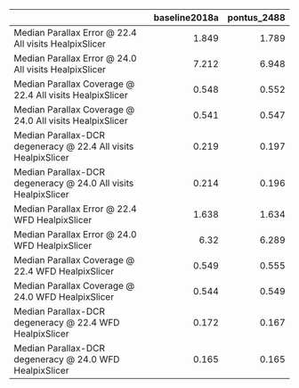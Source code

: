 |                                                                |   baseline2018a |   pontus_2488 |
|:---------------------------------------------------------------|----------------:|--------------:|
| Median Parallax Error @ 22.4 All visits HealpixSlicer          |           1.849 |         1.789 |
| Median Parallax Error @ 24.0 All visits HealpixSlicer          |           7.212 |         6.948 |
| Median Parallax Coverage @ 22.4 All visits HealpixSlicer       |           0.548 |         0.552 |
| Median Parallax Coverage @ 24.0 All visits HealpixSlicer       |           0.541 |         0.547 |
| Median Parallax-DCR degeneracy @ 22.4 All visits HealpixSlicer |           0.219 |         0.197 |
| Median Parallax-DCR degeneracy @ 24.0 All visits HealpixSlicer |           0.214 |         0.196 |
| Median Parallax Error @ 22.4 WFD HealpixSlicer                 |           1.638 |         1.634 |
| Median Parallax Error @ 24.0 WFD HealpixSlicer                 |           6.32  |         6.289 |
| Median Parallax Coverage @ 22.4 WFD HealpixSlicer              |           0.549 |         0.555 |
| Median Parallax Coverage @ 24.0 WFD HealpixSlicer              |           0.544 |         0.549 |
| Median Parallax-DCR degeneracy @ 22.4 WFD HealpixSlicer        |           0.172 |         0.167 |
| Median Parallax-DCR degeneracy @ 24.0 WFD HealpixSlicer        |           0.165 |         0.165 |
